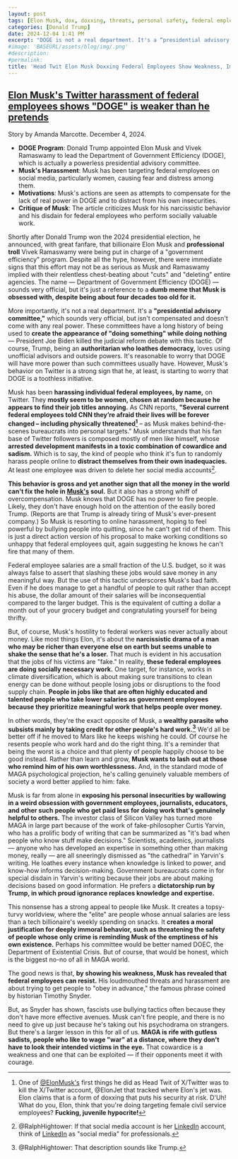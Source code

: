 ```yaml
---
layout: post
tags: [Elon Musk, dox, doxxing, threats, personal safety, federal employees, X‐Twitter, Department Of Government Efficiency (DOGE), Vivek Ramaswamy, politics]
categories: [Donald Trump]
date: 2024-12-04 1:41 PM
excerpt: "DOGE is not a real department. It's a “presidential advisory committee”, which sounds very official, but isn't compensated and doesn't come with any real power. These committees have a long history of being used to create the appearance of “doing something” “while doing nothing.”"
#image: 'BASEURL/assets/blog/img/.png'
#description:
#permalink:
title: 'Head Twit Elon Musk Doxxing Federal Employees Show Weakness, Immaturity'
---
```



## [Elon Musk's Twitter harassment of federal employees shows "DOGE" is weaker than he pretends](https://www.salon.com/2024/12/04/elon-musks-twitter-harassment-of-employees-shows-doge-is-weaker-than-he-pretends/)

Story by Amanda Marcotte. December 4, 2024.

- **DOGE Program**: Donald Trump appointed Elon Musk and Vivek Ramaswamy to lead the Department of Government Efficiency (DOGE), which is actually a powerless presidential advisory committee.
- **Musk's Harassment**: Musk has been targeting federal employees on social media, particularly women, causing fear and distress among them.
- **Motivations**: Musk's actions are seen as attempts to compensate for the lack of real power in DOGE and to distract from his own insecurities.
- **Critique of Musk**: The article criticizes Musk for his narcissistic behavior and his disdain for federal employees who perform socially valuable work.

Shortly after Donald Trump won the 2024 presidential election, he announced, with great fanfare, that billionaire Elon Musk and **professional troll** Vivek Ramaswamy were being put in charge of a "government efficiency" program. Despite all the hype, however, there were immediate signs that this effort may not be as serious as Musk and Ramaswamy implied with their relentless chest-beating about "cuts" and "deleting" entire agencies. The name — Department of Government Efficiency (DOGE) — sounds very official, but it's just a reference to a **dumb meme that Musk is obsessed with, despite being about four decades too old for it.**

More importantly, it's not a real department. It's a **"presidential advisory committee,"** which sounds very official, but isn't compensated and doesn't come with any real power. These committees have a long history of being used to **create the appearance of "doing something" while doing nothing** — President Joe Biden killed the judicial reform debate with this tactic. Of course, Trump, being an **authoritarian who loathes democracy,** loves using unofficial advisors and outside powers. It's reasonable to worry that DOGE will have more power than such committees usually have. However, Musk's behavior on Twitter is a strong sign that he, at least, is starting to worry that DOGE is a toothless initiative.

Musk has been **harassing individual federal employees, by name,** on Twitter. They **mostly seem to be women, chosen at random because he appears to find their job titles annoying.** As CNN reports, **"Several current federal employees told CNN they’re afraid their lives will be forever changed – including physically threatened[^31]** – as Musk makes behind-the-scenes bureaucrats into personal targets." Musk understands that his fan base of Twitter followers is composed mostly of men like himself, whose **arrested development manifests in a toxic combination of cowardice and sadism.** Which is to say, the kind of people who think it's fun to randomly harass people online to **distract themselves from their own inadequacies.** At least one employee was driven to delete her social media accounts[^32].

[^31]: One of [@ElonMusk's](https://x.com/elonmusk) first things he did as Head Twit of X/Twitter was to kill the X/Twitter account, @ElonJet that tracked where Elon's jet was. Elon claims that is a form of doxxing that puts his security at risk. D'Uh! What do you, Elon, think that you're doing targeting female civil service employees? **Fucking, juvenile hypocrite!**

[^32]: @RalphHightower: If that social media account is her [LinkedIn](https://www.linkedin.com/) account, think of [LinkedIn](https://www.linkedin.com/) as "social media" for professionals.

**This behavior is gross and yet another sign that all the money in the world can't fix the hole in [Musk's](https://x.com/elonmusk) soul.** But it also has a strong whiff of overcompensation. Musk knows that DOGE has no power to fire people. Likely, they don't have enough hold on the attention of the easily bored Trump. (Reports are that Trump is already tiring of Musk's ever-present company.) So Musk is resorting to online harassment, hoping to feel powerful by bullying people into quitting, since he can't get rid of them. This is just a direct action version of his proposal to make working conditions so unhappy that federal employees quit, again suggesting he knows he can't fire that many of them.

Federal employee salaries are a small fraction of the U.S. budget, so it was always false to assert that slashing these jobs would save money in any meaningful way. But the use of this tactic underscores Musk's bad faith. Even if he does manage to get a handful of people to quit rather than accept his abuse, the dollar amount of their salaries will be inconsequential compared to the larger budget. This is the equivalent of cutting a dollar a month out of your grocery budget and congratulating yourself for being thrifty.

But, of course, Musk's hostility to federal workers was never actually about money. Like most things Elon, it's about the **narcissistic drama of a man who may be richer than everyone else on earth but seems unable to shake the sense that he's a loser.** That much is evident in his accusation that the jobs of his victims are "fake." In reality, **these federal employees are doing socially necessary work.** One target, for instance, works in climate diversification, which is about making sure transitions to clean energy can be done without people losing jobs or disruptions to the food supply chain. **People in jobs like that are often highly educated and talented people who take lower salaries as government employees because they prioritize meaningful work that helps people over money.**

In other words, they're the exact opposite of Musk, a **wealthy parasite who subsists mainly by taking credit for other people's hard work.[^71]** We'd all be better off if he moved to Mars like he keeps wishing he could. Of course he resents people who work hard and do the right thing. It's a reminder that being the worst is a choice and that plenty of people happily choose to be good instead. Rather than learn and grow, **Musk wants to lash out at those who remind him of his own worthlessness.** And, in the standard mode of MAGA psychological projection, he's calling genuinely valuable members of society a word better applied to him: fake.

[^71]: @RalphHightower: That description sounds like Trump. 

Musk is far from alone in **exposing his personal insecurities by wallowing in a weird obsession with government employees, journalists, educators, and other such people who get paid less for doing work that's genuinely helpful to others.** The investor class of Silicon Valley has turned more MAGA in large part because of the work of fake-philosopher Curtis Yarvin, who has a prolific body of writing that can be summarized as "it's bad when people who know stuff make decisions." Scientists, academics, journalists — anyone who has developed an expertise in something other than making money, really — are all sneeringly dismissed as "the cathedral" in Yarvin's writing. He loathes every instance when knowledge is linked to power, and know-how informs decision-making. Government bureaucrats come in for special disdain in Yarvin's writing because their jobs are about making decisions based on good information. He prefers a **dictatorship run by Trump, in which proud ignorance replaces knowledge and expertise.**

This nonsense has a strong appeal to people like Musk. It creates a topsy-turvy worldview, where the "elite" are people whose annual salaries are less than a tech billionaire's weekly spending on snacks. It **creates a moral justification for deeply immoral behavior, such as threatening the safety of people whose only crime is reminding Musk of the emptiness of his own existence.** Perhaps his committee would be better named DOEC, the Department of Existential Crisis. But of course, that would be honest, which is the biggest no-no of all in MAGA world.

The good news is that, **by showing his weakness, Musk has revealed that federal employees can resist.** His loudmouthed threats and harassment are about trying to get people to "obey in advance," the famous phrase coined by historian Timothy Snyder.

But, as Snyder has shown, fascists use bullying tactics often because they don't have more effective avenues. Musk can't fire people, and there is no need to give up just because he's taking out his psychodrama on strangers. But there's a larger lesson in this for all of us. **MAGA is rife with gutless sadists, people who like to wage "war" at a distance, where they don't have to look their intended victims in the eye.** That cowardice is a weakness and one that can be exploited — if their opponents meet it with courage.
